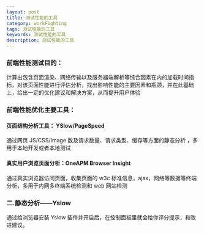 ```yaml
---
layout: post
title: 测试性能的工具
category: workFighting
tags: 测试性能的工具
keywords: 测试性能的工具
description: 测试性能的工具
---
```


### 前端性能测试目的：
计算出包含页面渲染、网络传输以及服务器端解析等综合因素在内的加载时间指标，对该页面性能进行评估分析，找出影响性能的主要因素和瓶颈，并在此基础上，给出一定的优化建议和解决方案，从而提升用户体验

### 前端性能优化主要工具：
#### 页面结构分析工具： YSlow/PageSpeed

通过网页 JS/CSS/Image 数及请求数量、请求类型、缓存等方面的静态分析 ，多用于本地开发或者本地测试

#### 真实用户浏览页面分析：OneAPM Browser Insight

通过真实浏览器访问页面，收集页面的 w3c 标准信息，ajax，网络等数据等终端分析，多用于内网多终端系统检测和 web 网站检测

### 二.静态分析——Yslow
通过给浏览器安装 Yslow 插件并开启后，在控制面板里就会给你评分提示，和改进建议。
